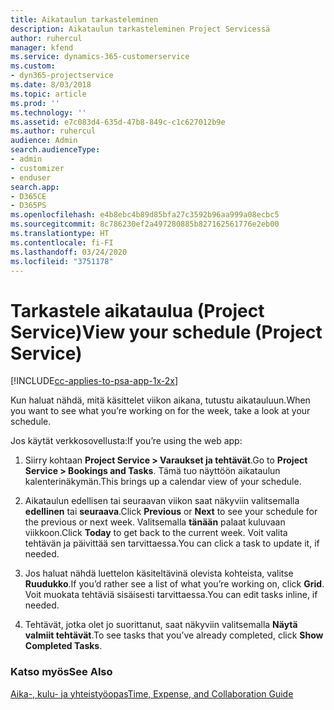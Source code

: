 ```yaml
---
title: Aikataulun tarkasteleminen
description: Aikataulun tarkasteleminen Project Servicessä
author: ruhercul
manager: kfend
ms.service: dynamics-365-customerservice
ms.custom:
- dyn365-projectservice
ms.date: 8/03/2018
ms.topic: article
ms.prod: ''
ms.technology: ''
ms.assetid: e7c083d4-635d-47b8-849c-c1c627012b9e
ms.author: ruhercul
audience: Admin
search.audienceType:
- admin
- customizer
- enduser
search.app:
- D365CE
- D365PS
ms.openlocfilehash: e4b8ebc4b89d85bfa27c3592b96aa999a08ecbc5
ms.sourcegitcommit: 8c786230ef2a497280885b827162561776e2eb00
ms.translationtype: HT
ms.contentlocale: fi-FI
ms.lasthandoff: 03/24/2020
ms.locfileid: "3751178"
---
```

# <a name="view-your-schedule-project-service"></a><span data-ttu-id="26661-103">Tarkastele aikataulua (Project Service)</span><span class="sxs-lookup"><span data-stu-id="26661-103">View your schedule (Project Service)</span></span>

[!INCLUDE[cc-applies-to-psa-app-1x-2x](../includes/cc-applies-to-psa-app-1x-2x.md)]

<span data-ttu-id="26661-104">Kun haluat nähdä, mitä käsittelet viikon aikana, tutustu aikatauluun.</span><span class="sxs-lookup"><span data-stu-id="26661-104">When you want to see what you’re working on for the week, take a look at your schedule.</span></span>  
  
 <span data-ttu-id="26661-105">Jos käytät verkkosovellusta:</span><span class="sxs-lookup"><span data-stu-id="26661-105">If you’re using the web app:</span></span>  
  
1.  <span data-ttu-id="26661-106">Siirry kohtaan **Project Service > Varaukset ja tehtävät**.</span><span class="sxs-lookup"><span data-stu-id="26661-106">Go to **Project Service > Bookings and Tasks**.</span></span> <span data-ttu-id="26661-107">Tämä tuo näyttöön aikataulun kalenterinäkymän.</span><span class="sxs-lookup"><span data-stu-id="26661-107">This brings up a calendar view of your schedule.</span></span>  
  
2.  <span data-ttu-id="26661-108">Aikataulun edellisen tai seuraavan viikon saat näkyviin valitsemalla **edellinen** tai **seuraava**.</span><span class="sxs-lookup"><span data-stu-id="26661-108">Click **Previous** or **Next** to see your schedule for the previous or next week.</span></span> <span data-ttu-id="26661-109">Valitsemalla **tänään** palaat kuluvaan viikkoon.</span><span class="sxs-lookup"><span data-stu-id="26661-109">Click **Today** to get back to the current week.</span></span> <span data-ttu-id="26661-110">Voit valita tehtävän ja päivittää sen tarvittaessa.</span><span class="sxs-lookup"><span data-stu-id="26661-110">You can click a task to update it, if needed.</span></span>  
  
3.  <span data-ttu-id="26661-111">Jos haluat nähdä luettelon käsiteltävinä olevista kohteista, valitse **Ruudukko**.</span><span class="sxs-lookup"><span data-stu-id="26661-111">If you’d rather see a list of what you’re working on, click **Grid**.</span></span> <span data-ttu-id="26661-112">Voit muokata tehtäviä sisäisesti tarvittaessa.</span><span class="sxs-lookup"><span data-stu-id="26661-112">You can edit tasks inline, if needed.</span></span>  
  
4.  <span data-ttu-id="26661-113">Tehtävät, jotka olet jo suorittanut, saat näkyviin valitsemalla **Näytä valmiit tehtävät**.</span><span class="sxs-lookup"><span data-stu-id="26661-113">To see tasks that you’ve already completed, click **Show Completed Tasks**.</span></span>  
  
### <a name="see-also"></a><span data-ttu-id="26661-114">Katso myös</span><span class="sxs-lookup"><span data-stu-id="26661-114">See Also</span></span>  
 [<span data-ttu-id="26661-115">Aika-, kulu- ja yhteistyöopas</span><span class="sxs-lookup"><span data-stu-id="26661-115">Time, Expense, and Collaboration Guide</span></span>](../project-service/time-expense-collaboration-guide.md)
